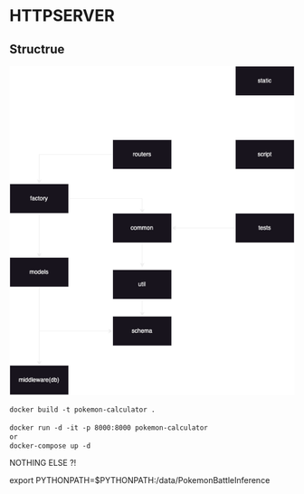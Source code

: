 <!--
 * @Date: 2024-12-22 04:46:40
 * @Author: error: error: git config user.name & please set dead value or install git && error: git config user.email & please set dead value or install git & please set dead value or install git
 * @LastEditors: error: error: git config user.name & please set dead value or install git && error: git config user.email & please set dead value or install git & please set dead value or install git
 * @LastEditTime: 2024-12-22 04:47:47
-->
# HTTPSERVER

## Structrue

![](./structure.png)

```
docker build -t pokemon-calculator .

docker run -d -it -p 8000:8000 pokemon-calculator
or
docker-compose up -d
```


NOTHING ELSE ?!


export PYTHONPATH=$PYTHONPATH:/data/PokemonBattleInference